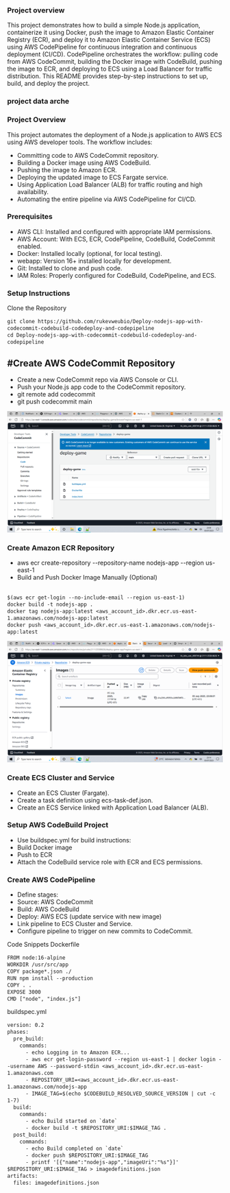 ### Project overview
This project demonstrates how to build a simple Node.js application, containerize it using Docker, push the image to Amazon Elastic Container Registry (ECR), and deploy it to Amazon Elastic Container Service (ECS) using AWS CodePipeline for continuous integration and continuous deployment (CI/CD). CodePipeline orchestrates the workflow: pulling code from AWS CodeCommit, building the Docker image with CodeBuild, pushing the image to ECR, and deploying to ECS using a Load Balancer for traffic distribution. This README provides step-by-step instructions to set up, build, and deploy the project.

### project data arche


### Project Overview
This project automates the deployment of a Node.js application to AWS ECS using AWS developer tools. The workflow includes:
- Committing code to AWS CodeCommit repository.
- Building a Docker image using AWS CodeBuild.
- Pushing the image to Amazon ECR.
- Deploying the updated image to ECS Fargate service.
- Using Application Load Balancer (ALB) for traffic routing and high availability.
- Automating the entire pipeline via AWS CodePipeline for CI/CD.

### Prerequisites
- AWS CLI: Installed and configured with appropriate IAM permissions.
- AWS Account: With ECS, ECR, CodePipeline, CodeBuild, CodeCommit enabled.
- Docker: Installed locally (optional, for local testing).
- webapp: Version 16+ installed locally for development.
- Git: Installed to clone and push code.
- IAM Roles: Properly configured for CodeBuild, CodePipeline, and ECS.

### Setup Instructions
Clone the Repository
```
git clone https://github.com/rukevweubio/Deploy-nodejs-app-with-codecommit-codebuild-codedeploy-and-codepipeline
cd Deploy-nodejs-app-with-codecommit-codebuild-codedeploy-and-codepipeline

```

## #Create AWS CodeCommit Repository
- Create a new CodeCommit repo via AWS Console or CLI.
- Push your Node.js app code to the CodeCommit repository.
- git remote add codecommit <CodeCommit-repo-URL>
- git push codecommit main

![create the codecommit repo](https://github.com/rukevweubio/Deploy-nodejs-app-with-codecommit-codebuild-codedeploy-and-codepipeline/blob/main/screenshoot/Screenshot%20(1355).png)
  
### Create Amazon ECR Repository
- aws ecr create-repository --repository-name nodejs-app --region us-east-1
- Build and Push Docker Image Manually (Optional)

```

$(aws ecr get-login --no-include-email --region us-east-1)
docker build -t nodejs-app .
docker tag nodejs-app:latest <aws_account_id>.dkr.ecr.us-east-1.amazonaws.com/nodejs-app:latest
docker push <aws_account_id>.dkr.ecr.us-east-1.amazonaws.com/nodejs-app:latest
```
![ ecr repo](https://github.com/rukevweubio/Deploy-nodejs-app-with-codecommit-codebuild-codedeploy-and-codepipeline/blob/main/screenshoot/Screenshot%20(1359).png)

### Create ECS Cluster and Service
- Create an ECS Cluster (Fargate).
- Create a task definition using ecs-task-def.json.
- Create an ECS Service linked with Application Load Balancer (ALB).

### Setup AWS CodeBuild Project
- Use buildspec.yml for build instructions:
- Build Docker image
- Push to ECR
- Attach the CodeBuild service role with ECR and ECS permissions.

### Create AWS CodePipeline
- Define stages:
- Source: AWS CodeCommit
- Build: AWS CodeBuild
- Deploy: AWS ECS (update service with new image)
- Link pipeline to ECS Cluster and Service.
- Configure pipeline to trigger on new commits to CodeCommit.

Code Snippets
Dockerfile
```
FROM node:16-alpine
WORKDIR /usr/src/app
COPY package*.json ./
RUN npm install --production
COPY . .
EXPOSE 3000
CMD ["node", "index.js"]
```
buildspec.yml
```
version: 0.2
phases:
  pre_build:
    commands:
      - echo Logging in to Amazon ECR...
      - aws ecr get-login-password --region us-east-1 | docker login --username AWS --password-stdin <aws_account_id>.dkr.ecr.us-east-1.amazonaws.com
      - REPOSITORY_URI=<aws_account_id>.dkr.ecr.us-east-1.amazonaws.com/nodejs-app
      - IMAGE_TAG=$(echo $CODEBUILD_RESOLVED_SOURCE_VERSION | cut -c 1-7)
  build:
    commands:
      - echo Build started on `date`
      - docker build -t $REPOSITORY_URI:$IMAGE_TAG .
  post_build:
    commands:
      - echo Build completed on `date`
      - docker push $REPOSITORY_URI:$IMAGE_TAG
      - printf '[{"name":"nodejs-app","imageUri":"%s"}]' $REPOSITORY_URI:$IMAGE_TAG > imagedefinitions.json
artifacts:
  files: imagedefinitions.json
```
